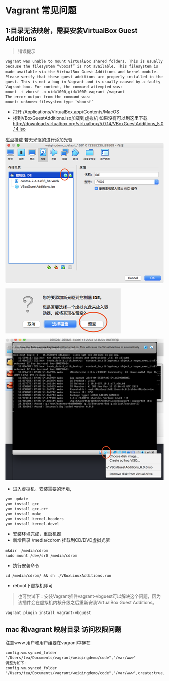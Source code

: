 # Vagrant 常见问题

## 1:目录无法映射，需要安装VirtualBox Guest Additions

>错误提示
```
Vagrant was unable to mount VirtualBox shared folders. This is usually
because the filesystem “vboxsf” is not available. This filesystem is
made available via the VirtualBox Guest Additions and kernel module.
Please verify that these guest additions are properly installed in the
guest. This is not a bug in Vagrant and is usually caused by a faulty
Vagrant box. For context, the command attempted was:
mount -t vboxsf -o uid=1000,gid=1000 vagrant /vagrant
The error output from the command was:
mount: unknown filesystem type ‘vboxsf’
```
* 打开 /Applications/VirtualBox.app/Contents/MacOS
* 找到VBoxGuestAdditions.iso加载到虚拟机
   如果没有可以到这里下载 http://download.virtualbox.org/virtualbox/5.0.14/VBoxGuestAdditions_5.0.14.iso

磁盘挂载
若无光驱的进行添加光驱
  ![](assets/markdown-img-paste-20190620145919955.png)

  ![](assets/markdown-img-paste-20190620145951643.png)

 ![](assets/markdown-img-paste-20190425150952787.png)

* 进入虚拟机，安装需要的环境,

```
yum update
yum install gcc
yum install gcc-c++
yum install make
yum install kernel-headers
yum install kernel-devel
```

* 安装环境完成，重启机器
* 新增目录 /media/cdrom 挂载到CD/DVD虚拟光驱

```
mkdir  /media/cdrom
sudo mount /dev/sr0 /media/cdrom
```
* 执行安装命令

```
cd /media/cdrom/ && sh ./VBoxLinuxAdditions.run
```

* reboot下虚拟机即可


>也可尝试下：安装Vagrant插件vagrant-vbguest可以解决这个问题，因为该插件会在虚拟机内核升级之后重新安装VirtualBox Guest Additions。

```
vagrant plugin install vagrant-vbguest
```


## mac 和vagrant 映射目录 访问权限问题
注意www 用户和用户组要在vagrant中存在
```
config.vm.synced_folder "/Users/tea/Documents/vagrant/weiqingdemo/code","/var/www"
调整为如下：
config.vm.synced_folder "/Users/tea/Documents/vagrant/weiqingdemo/code","/var/www",create:true,owner:"www",group:"www"
```
